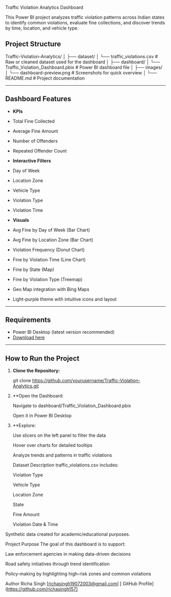 Traffic Violation Analytics Dashboard

This Power BI project analyzes traffic violation patterns across Indian states to identify common violations, evaluate fine collections, and discover trends by time, location, and vehicle type.

##  Project Structure

Traffic-Violation-Analytics/
│
├── dataset/
│ └── traffic_violations.csv # Raw or cleaned dataset used for the dashboard
│
├── dashboard/
│ └── Traffic_Violation_Dashboard.pbix # Power BI dashboard file
│
├── images/
│ └── dashboard-preview.png # Screenshots for quick overview
│
└──  README.md # Project documentation


---

##  Dashboard Features

-  **KPIs**
  - Total Fine Collected
  - Average Fine Amount
  - Number of Offenders
  - Repeated Offender Count

-  **Interactive Filters**
  - Day of Week
  - Location Zone
  - Vehicle Type
  - Violation Type
  - Violation Time

-   **Visuals**
  - Avg Fine by Day of Week (Bar Chart)
  - Avg Fine by Location Zone (Bar Chart)
  - Violation Frequency (Donut Chart)
  - Fine by Violation Time (Line Chart)
  - Fine by State (Map)
  - Fine by Violation Type (Treemap)

-  Geo Map integration with Bing Maps
-  Light-purple theme with intuitive icons and layout

---

##  Requirements

- Power BI Desktop (latest version recommended)
- [Download here](https://powerbi.microsoft.com/en-us/desktop/)

---

##  How to Run the Project

1. **Clone the Repository:**
   
   git clone https://github.com/yourusername/Traffic-Violation-Analytics.git

 2. **Open the Dashboard:

     Navigate to dashboard/Traffic_Violation_Dashboard.pbix

     Open it in Power BI Desktop

3. **Explore:

    Use slicers on the left panel to filter the data
    
    Hover over charts for detailed tooltips
    
    Analyze trends and patterns in traffic violations

   Dataset Description
     traffic_violations.csv includes:
     
     Violation Type
     
     Vehicle Type
     
     Location Zone
     
     State
     
     Fine Amount
     
     Violation Date & Time

  Synthetic data created for academic/educational purposes.

   Project Purpose
    The goal of this dashboard is to support:
      
   Law enforcement agencies in making data-driven decisions
      
   Road safety initiatives through trend identification
      
   Policy-making by highlighting high-risk zones and common violations

   Author
   Richa Singh
    [richasingh19072003@gmail.com]
    [ GitHub Profile](https://github.com/richasingh157]
